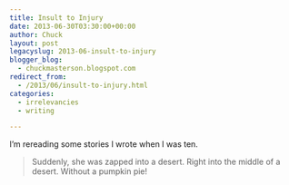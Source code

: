 ```yaml
---
title: Insult to Injury
date: 2013-06-30T03:30:00+00:00
author: Chuck
layout: post
legacyslug: 2013-06-insult-to-injury
blogger_blog:
  - chuckmasterson.blogspot.com
redirect_from:
  - /2013/06/insult-to-injury.html
categories:
  - irrelevancies
  - writing

---
```

I’m rereading some stories I wrote when I was ten.
  
> Suddenly, she was zapped into a desert. Right into the middle of a desert.
> Without a pumpkin pie!
